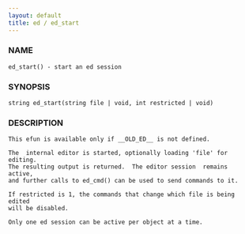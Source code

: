 ```yaml
---
layout: default
title: ed / ed_start
---
```


### NAME

    ed_start() - start an ed session

### SYNOPSIS

    string ed_start(string file | void, int restricted | void)

### DESCRIPTION

    This efun is available only if __OLD_ED__ is not defined.

    The  internal editor is started, optionally loading 'file' for editing.
    The resulting output is returned.  The editor session  remains  active,
    and further calls to ed_cmd() can be used to send commands to it.

    If restricted is 1, the commands that change which file is being edited
    will be disabled.

    Only one ed session can be active per object at a time.
